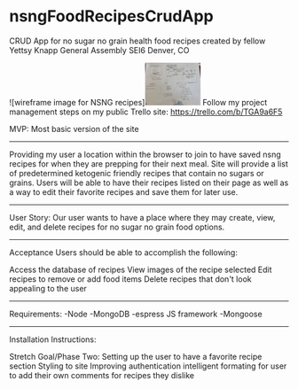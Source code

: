 # nsngFoodRecipesCrudApp
CRUD App for no sugar no grain health food recipes created by fellow Yettsy Knapp 
General Assembly SEI6 Denver, CO


![wireframe image for NSNG recipes]<img src="images/nsngRecipesApp.png" width="100">
Follow my project management steps on my public Trello site:  https://trello.com/b/TGA9a6F5

MVP: Most basic version of the site 
____________________________________________

Providing my user a location within the browser to join to have saved nsng recipes for when they are prepping for their next meal. 
Site will provide a list of predetermined ketogenic friendly recipes that contain no sugars or grains. Users will be able to have their recipes listed on their page as well as a way to edit their favorite recipes and save them for later use. 


________________________________________________
User Story:
Our user wants to have a place where they may create, view, edit, and delete recipes for no sugar no grain food options.
________________________________________________
Acceptance
Users should be able to accomplish the following:

Access the database of recipes
View images of the recipe selected
Edit recipes to remove or add food items
Delete recipes that don't look appealing to the user
___________________________________________
Requirements:
-Node
-MongoDB
-espress JS framework
-Mongoose
_____________________________________________
Installation Instructions:


Stretch Goal/Phase Two:
Setting up the user to have a favorite recipe section
Styling to site
Improving authentication
intelligent formating for user to add their own comments for recipes they dislike